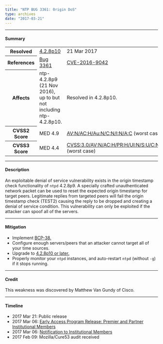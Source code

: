 ```yaml
---
title: "NTP BUG 3361: 0rigin DoS"
type: archives
date: "2017-03-21"
---
```


* * *

#### Summary

<table>
  <tbody>
	<tr>
		<th><b>Resolved</b></th>
		<td><a href="/support/securitynotice/4_2_8p10-release-announcement/">4.2.8p10</a></td>
		<td>21 Mar 2017</td>
	</tr>
	<tr>
		<th><b>References</b></th>
		<td><a href="https://bugs.ntp.org/show_bug.cgi?id=3361">Bug 3361</a></td>
		<td><a href="https://nvd.nist.gov/vuln/detail/CVE-2016-9042/">CVE-2016-9042</a></td>
	</tr>
	<tr>
		<th><b>Affects</b></th>
		<td>ntp-4.2.8p9 (21 Nov 2016), up to but not including ntp-4.2.8p10.</td>
		<td>Resolved in 4.2.8p10.</td>
	</tr>
	<tr>
		<th><b>CVSS2 Score</b></th>
		<td>MED 4.9</td>
		<td><a href="https://nvd.nist.gov/cvss.cfm?calculator&version=2&vector=(AV:N/AC:H/Au:S/C:N/I:N/A:C)">AV:N/AC:H/Au:N/C:N/I:N/A:C</a> (worst case)</td>
	</tr>
	<tr>
		<th><b>CVSS3 Score<b></th>
		<td>MED 4.4</td>
		<td><a href="https://www.first.org/cvss/calculator/3.0#CVSS:3.0/AV:N/AC:H/PR:H/UI:N/S:U/C:N/I:N/A:H">CVSS:3.0/AV:N/AC:H/PR:H/UI:N/S:U/C:N/I:N/A:H </a> (worst case)</td>
	</tr>	
  </tbody>	
</table>

* * *
    
#### Description 

An exploitable denial of service vulnerability exists in the origin timestamp check functionality of `ntpd` 4.2.8p9. A specially crafted unauthenticated network packet can be used to reset the expected origin timestamp for target peers. Legitimate replies from targeted peers will fail the origin timestamp check (TEST2) causing the reply to be dropped and creating a denial of service condition. This vulnerability can only be exploited if the attacker can spoof all of the servers.

* * *
    
#### Mitigation

* Implement [BCP-38.](http://www.bcp38.info/index.php/Main_Page)
* Configure enough servers/peers that an attacker cannot target all of your time sources.
* Upgrade to [4.2.8p10 or later.](/downloads/) 
* Properly monitor your `ntpd` instances, and auto-restart `ntpd` (without `-g`) if it stops running.

* * *

#### Credit

This weakness was discovered by Matthew Van Gundy of Cisco.

* * *

#### Timeline

* 2017 Mar 21: Public release
* 2017 Mar 06: [Early Access Program Release: Premier and Partner Institutional Members](https://www.nwtime.org/membership/benefits/)
* 2017 Mar 06: [Notification to Institutional Members](https://www.nwtime.org/membership/benefits/)
* 2017 Feb 09: Mozilla/Cure53 audit received